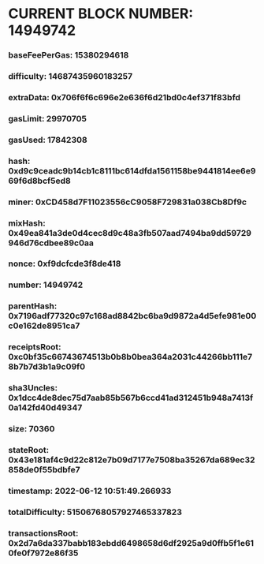 # CURRENT BLOCK NUMBER: 14949742

### baseFeePerGas: 15380294618
### difficulty: 14687435960183257
### extraData: 0x706f6f6c696e2e636f6d21bd0c4ef371f83bfd
### gasLimit: 29970705
### gasUsed: 17842308
### hash: 0xd9c9ceadc9b14cb1c8111bc614dfda1561158be9441814ee6e969f6d8bcf5ed8
### miner: 0xCD458d7F11023556cC9058F729831a038Cb8Df9c
### mixHash: 0x49ea841a3de0d4cec8d9c48a3fb507aad7494ba9dd59729946d76cdbee89c0aa
### nonce: 0xf9dcfcde3f8de418
### number: 14949742
### parentHash: 0x7196adf77320c97c168ad8842bc6ba9d9872a4d5efe981e00c0e162de8951ca7
### receiptsRoot: 0xc0bf35c66743674513b0b8b0bea364a2031c44266bb111e78b7b7d3b1a9c09f0
### sha3Uncles: 0x1dcc4de8dec75d7aab85b567b6ccd41ad312451b948a7413f0a142fd40d49347
### size: 70360
### stateRoot: 0x43e181af4c9d22c812e7b09d7177e7508ba35267da689ec32858de0f55bdbfe7
### timestamp: 2022-06-12 10:51:49.266933
### totalDifficulty: 51506768057927465337823
### transactionsRoot: 0x2d7a6da337babb183ebdd6498658d6df2925a9d0ffb5f1e610fe0f7972e86f35
